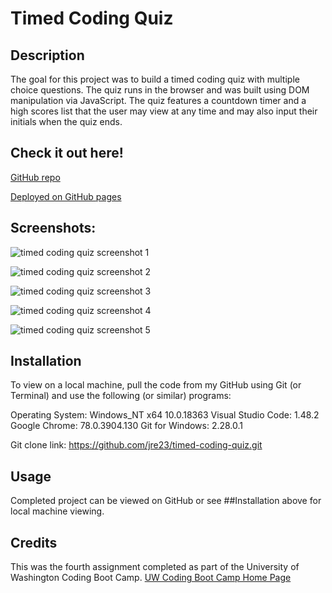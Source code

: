 # Timed Coding Quiz

## Description

The goal for this project was to build a timed coding quiz with multiple choice questions. The quiz runs in the browser and was built using DOM manipulation via JavaScript. The quiz features a countdown timer and a high scores list that the user may view at any time and may also input their initials when the quiz ends.

## Check it out here! 

[GitHub repo](https://github.com/jre23/timed-coding-quiz)

[Deployed on GitHub pages](https://jre23.github.io/timed-coding-quiz)

## Screenshots:

![timed coding quiz screenshot 1](https://user-images.githubusercontent.com/69170823/94609090-36364700-0253-11eb-8c19-b1e624aff100.png)

![timed coding quiz screenshot 2](https://user-images.githubusercontent.com/69170823/94609249-549c4280-0253-11eb-8c9c-7fa1c714002b.png)

![timed coding quiz screenshot 3](https://user-images.githubusercontent.com/69170823/94609302-6978d600-0253-11eb-98f9-f07106359d61.png)

![timed coding quiz screenshot 4](https://user-images.githubusercontent.com/69170823/94609423-9d53fb80-0253-11eb-8f6b-74bc7474e780.png)

![timed coding quiz screenshot 5](https://user-images.githubusercontent.com/69170823/94609485-b3fa5280-0253-11eb-8438-6cea2075b260.png)

## Installation

To view on a local machine, pull the code from my GitHub using Git (or Terminal) and use the following (or similar) programs:

Operating System: Windows_NT x64 10.0.18363
Visual Studio Code: 1.48.2
Google Chrome: 78.0.3904.130
Git for Windows: 2.28.0.1

Git clone link: https://github.com/jre23/timed-coding-quiz.git

## Usage

Completed project can be viewed on GitHub or see ##Installation above for local machine viewing.

## Credits

This was the fourth assignment completed as part of the University of Washington Coding Boot Camp. [UW Coding Boot Camp Home Page](https://bootcamp.uw.edu/coding/)